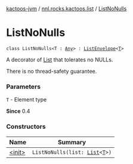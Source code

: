 [kactoos-jvm](../../index.md) / [nnl.rocks.kactoos.list](../index.md) / [ListNoNulls](./index.md)

# ListNoNulls

`class ListNoNulls<T : `[`Any`](https://kotlinlang.org/api/latest/jvm/stdlib/kotlin/-any/index.html)`> : `[`ListEnvelope`](../-list-envelope/index.md)`<`[`T`](index.md#T)`>`

A decorator of [List](https://kotlinlang.org/api/latest/jvm/stdlib/kotlin.collections/-list/index.html) that tolerates no NULLs.

There is no thread-safety guarantee.

### Parameters

`T` - Element type

**Since**
0.4

### Constructors

| Name | Summary |
|---|---|
| [&lt;init&gt;](-init-.md) | `ListNoNulls(list: `[`List`](https://kotlinlang.org/api/latest/jvm/stdlib/kotlin.collections/-list/index.html)`<`[`T`](index.md#T)`>)` |

